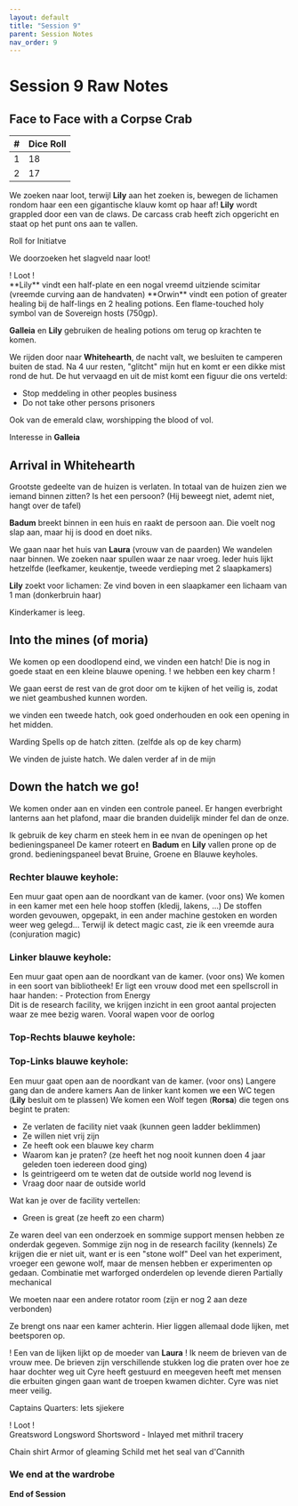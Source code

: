 ```yaml
---
layout: default
title: "Session 9"
parent: Session Notes
nav_order: 9
---
```


# Session 9 Raw Notes

## Face to Face with a Corpse Crab

| #              | Dice Roll |
| :-: | :- |
| 1       | 18       |
| 2      | 17       |

We zoeken naar loot, terwijl **Lily** aan het zoeken is, bewegen de lichamen rondom haar een een gigantische klauw komt op haar af!
**Lily** wordt grappled door een van de claws.
De carcass crab heeft zich opgericht en staat op het punt ons aan te vallen.

<div class="text-red-000">
 Roll for Initiatve
</div>

We doorzoeken het slagveld naar loot!
<div class="text-green-000">
 ! Loot !
</div>  
**Lily** vindt een half-plate en een nogal vreemd uitziende scimitar (vreemde curving aan de handvaten)
**Orwin** vindt een potion of greater healing bij de half-lings en 2 healing potions. Een flame-touched holy symbol van de Sovereign hosts (750gp).

**Galleia** en **Lily** gebruiken de healing potions om terug op krachten te komen.

We rijden door naar **Whitehearth**, de nacht valt, we besluiten te camperen buiten de stad.
Na 4 uur resten, "glitcht" mijn hut en komt er een dikke mist rond de hut.
De hut vervaagd en uit de mist komt een figuur die ons verteld:
- Stop meddeling in other peoples business
- Do not take other persons prisoners

Ook van de emerald claw, worshipping the blood of vol.

Interesse in **Galleia**

## Arrival in Whitehearth

Grootste gedeelte van de huizen is verlaten.
In totaal van de huizen zien we iemand binnen zitten?
Is het een persoon? (Hij beweegt niet, ademt niet, hangt over de tafel)

**Badum** breekt binnen in een huis en raakt de persoon aan.
Die voelt nog slap aan, maar hij is dood en doet niks.

We gaan naar het huis van **Laura** (vrouw van de paarden)
We wandelen naar binnen.
We zoeken naar spullen waar ze naar vroeg.
Ieder huis lijkt hetzelfde (leefkamer, keukentje, tweede verdieping met 2 slaapkamers)

**Lily** zoekt voor lichamen:
Ze vind boven in een slaapkamer een lichaam van 1 man (donkerbruin haar)

Kinderkamer is leeg.

## Into the mines (of moria)

We komen op een doodlopend eind, we vinden een hatch!
Die is nog in goede staat en een kleine blauwe opening.
 ! we hebben een key charm !

We gaan eerst de rest van de grot door om te kijken of het veilig is, zodat we niet geambushed kunnen worden.

we vinden een tweede hatch, ook goed onderhouden en ook een opening in het midden.

Warding Spells op de hatch zitten. (zelfde als op de key charm)

We vinden de juiste hatch. We dalen verder af in de mijn

## Down the hatch we go!

We komen onder aan en vinden een controle paneel.
Er hangen everbright lanterns aan het plafond, maar die branden duidelijk minder fel dan de onze.

Ik gebruik de key charm en steek hem in ee nvan de openingen op het bedieningspaneel
De kamer roteert en **Badum** en **Lily** vallen prone op de grond.
bedieningspaneel bevat Bruine, Groene en Blauwe keyholes.

### Rechter blauwe keyhole:
  Een muur gaat open aan de noordkant van de kamer. (voor ons)
  We komen in een kamer met een hele hoop stoffen (kledij, lakens, ...)
  De stoffen worden gevouwen, opgepakt, in een ander machine gestoken en worden weer weg gelegd...
  Terwijl ik detect magic cast, zie ik een vreemde aura (conjuration magic)


### Linker blauwe keyhole:
  Een muur gaat open aan de noordkant van de kamer. (voor ons)
  We komen in een soort van bibliotheek!
  Er ligt een vrouw dood met een spellscroll in haar handen:
    - Protection from Energy  
  Dit is de research facility, we krijgen inzicht in een groot aantal projecten waar ze mee bezig waren.
  Vooral wapen voor de oorlog

### Top-Rechts blauwe keyhole:


### Top-Links blauwe keyhole:
  Een muur gaat open aan de noordkant van de kamer. (voor ons)
  Langere gang dan de andere kamers
  Aan de linker kant komen we een WC tegen (**Lily** besluit om te plassen)
  We komen een Wolf tegen (**Rorsa**) die tegen ons begint te praten:
  - Ze verlaten de facility niet vaak (kunnen geen ladder beklimmen)
  - Ze willen niet vrij zijn
  - Ze heeft ook een blauwe key charm
  - Waarom kan je praten? (ze heeft het nog nooit kunnen doen 4 jaar geleden toen iedereen dood ging)
  - Is geintrigeerd om te weten dat de outside world nog levend is
  - Vraag door naar de outside world

Wat kan je over de facility vertellen:
- Green is great (ze heeft zo een charm)

Ze waren deel van een onderzoek en sommige support mensen hebben ze onderdak gegeven.
Sommige zijn nog in de research facility (kennels)
Ze krijgen die er niet uit, want er is een "stone wolf"
Deel van het experiment, vroeger een gewone wolf, maar de mensen hebben er experimenten op gedaan.
Combinatie met warforged onderdelen op levende dieren
Partially mechanical

We moeten naar een andere rotator room (zijn er nog 2 aan deze verbonden)

Ze brengt ons naar een kamer achterin.
Hier liggen allemaal dode lijken, met beetsporen op.

! Een van de lijken lijkt op de moeder van **Laura** !
Ik neem de brieven van de vrouw mee.
De brieven zijn verschillende stukken log die praten over hoe ze haar dochter weg uit Cyre heeft gestuurd en meegeven heeft met mensen die erbuiten gingen gaan want de troepen kwamen dichter.
Cyre was niet meer veilig.

Captains Quarters:
Iets sjiekere

<div class="text-green-000">
 ! Loot !
</div>  
Greatsword
Longsword
Shortsword
- Inlayed met mithril tracery

Chain shirt
Armor of gleaming
Schild met het seal van d'Cannith

### We end at the wardrobe

**End of Session**
